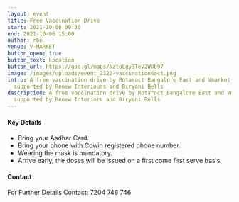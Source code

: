 ```yaml
---
layout: event
title: Free Vaccination Drive
start: 2021-10-06 09:30
end: 2021-10-06 15:00
author: rbe
venue: V-MARKET
button_open: true
button_text: Location
button_url: https://goo.gl/maps/NztoLgy3TeV2WDb97
image: /images/uploads/event_2122-vaccination6oct.png
intro: A free vaccination drive by Rotaract Bangalore East and Vmarket,
  supported by Renew Interiours and Biryani Bells
description: A free vaccination drive by Rotaract Bangalore East and Vmarket,
  supported by Renew Interiors and Biryani Bells
---
```

#### Key Details

- Bring your Aadhar Card.
- Bring your phone with Cowin registered phone number.
- Wearing the mask is mandatory.
- Arrive early, the doses will be issued on a first come first serve basis.

#### Contact

For Further Details Contact: 7204 746 746